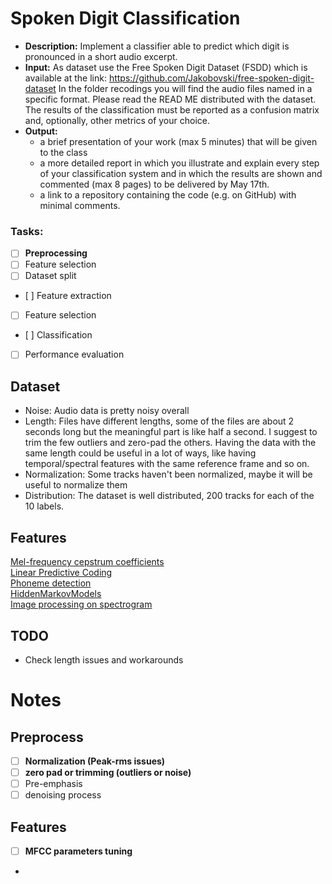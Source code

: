 # Spoken Digit Classification
- **Description:** Implement a classifier able to predict which digit is pronounced in a short audio excerpt.
- **Input:** As dataset use the Free Spoken Digit Dataset (FSDD) which is available at the link:
https://github.com/Jakobovski/free-spoken-digit-dataset
In the folder recodings you will find the audio files named in a specific format. Please read the READ ME distributed with the dataset. The results of the classification must be reported as a confusion matrix and, optionally, other metrics of your choice.
- **Output:**
  - a brief presentation of your work (max 5 minutes) that will be given to the class
  - a more detailed report in which you illustrate and explain every step of your
classification system and in which the results are shown and commented (max 8
pages) to be delivered by May 17th.
  - a link to a repository containing the code (e.g. on GitHub) with minimal comments.


### Tasks:
- [ ] **Preprocessing**
- [ ] Feature selection
- [ ] Dataset split
- [ ] Feature extraction
- [ ] Feature selection
- [ ] Classification
- [ ] Performance evaluation  

## Dataset
- Noise:
Audio data is pretty noisy overall
- Length:
Files have different lengths, some of the files are about 2 seconds long but the meaningful part is like half a second. I suggest to trim the few outliers and zero-pad the others. Having the data with the same length could be useful in a lot of ways, like having temporal/spectral features with the same reference frame and so on.
- Normalization:
Some tracks haven't been normalized, maybe it will be useful to normalize them
- Distribution:
The dataset is well distributed, 200 tracks for each of the 10 labels.

## Features
[Mel-frequency cepstrum coefficients]()  
[Linear Predictive Coding](https://en.wikipedia.org/wiki/Linear_predictive_coding])  
[Phoneme detection](https://dataprivacylab.org/projects/bebe/paper.pdf)  
[HiddenMarkovModels](https://en.wikipedia.org/wiki/Hidden_Markov_model)  
[Image processing on spectrogram](https://www.isca-speech.org/archive/archive_papers/interspeech_2014/i14_2533.pdf)  


## TODO
- Check length issues and workarounds

# Notes
## Preprocess
- [ ] **Normalization (Peak-rms issues)**
- [ ] **zero pad or trimming (outliers or noise)**
- [ ] Pre-emphasis
- [ ] denoising process
## Features
- [ ] **MFCC parameters tuning**
- 
